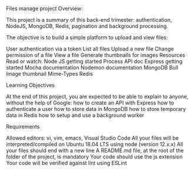 Files manage project
Overview:

This project is a summary of this back-end trimester: authentication, NodeJS, MongoDB, Redis, pagination and background processing.

The objective is to build a simple platform to upload and view files:

User authentication via a token
List all files
Upload a new file
Change permission of a file
View a file
Generate thumbnails for images
Resources
Read or watch:
Node JS getting started
Process API doc
Express getting started
Mocha documentation
Nodemon documentation
MongoDB
Bull
Image thumbnail
Mime-Types
Redis


Learning Objectives

At the end of this project, you are expected to be able to explain to anyone, without the help of Google:
how to create an API with Express
how to authenticate a user
how to store data in MongoDB
how to store temporary data in Redis
how to setup and use a background worker


Requirements

Allowed editors: vi, vim, emacs, Visual Studio Code
All your files will be interpreted/compiled on Ubuntu 18.04 LTS using node (version 12.x.x)
All your files should end with a new line
A README.md file, at the root of the folder of the project, is mandatory
Your code should use the js extension
Your code will be verified against lint using ESLint
